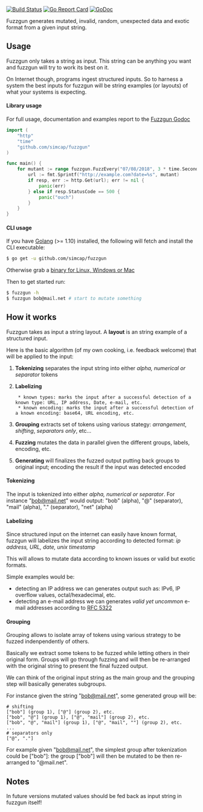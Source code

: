 [![Build Status](https://api.travis-ci.org/simcap/fuzzgun.svg?branch=master)](https://travis-ci.org/simcap/fuzzgun)
[![Go Report Card](https://goreportcard.com/badge/github.com/simcap/fuzzgun)](https://goreportcard.com/report/github.com/simcap/fuzzgun)
[![GoDoc](https://godoc.org/github.com/simcap/fuzzgun?status.svg)](https://godoc.org/github.com/simcap/fuzzgun)

Fuzzgun generates mutated, invalid, random, unexpected data and exotic format from a given input string.

## Usage

Fuzzgun only takes a string as input. This string can be anything you want and fuzzgun will try to work its best on it.

On Internet though, programs ingest structured inputs. So to harness a system the best inputs for fuzzgun will be string examples (or layouts) of what your systems is expecting.

#### Library usage

For full usage, documentation and examples report to the [Fuzzgun Godoc](https://godoc.org/github.com/simcap/fuzzgun)

```go
import ( 
    "http"
    "time"
    "github.com/simcap/fuzzgun"
)

func main() {
    for mutant := range fuzzgun.FuzzEvery("07/08/2018", 3 * time.Second) {
        url := fmt.Sprintf("http://example.com?date=%s", mutant)
        if resp, err := http.Get(url); err != nil {
            panic(err)
        } else if resp.StatusCode == 500 {
            panic("ouch")
        }
    }
}
```

#### CLI usage

If you have [Golang](https://golang.org/dl/) (>= 1.10) installed, the following will fetch and install the CLI executable:
```sh
$ go get -u github.com/simcap/fuzzgun
```

Otherwise grab a [binary for Linux, Windows or Mac](https://github.com/simcap/fuzzgun/releases)

Then to get started run:
```sh
$ fuzzgun -h
$ fuzzgun bob@mail.net # start to mutate something
```

## How it works

Fuzzgun takes as input a string layout. A **layout** is an string example of a structured input. 

Here is the basic algorithm (of my own cooking, i.e. feedback welcome) that will be applied to the input:

1. **Tokenizing** separates the input string into either _alpha, numerical or separator_ tokens
2. **Labelizing** 

        * known types: marks the input after a successful detection of a known type: URL, IP address, Date, e-mail, etc.
        * known encoding: marks the input after a successful detection of a known encoding: base64, URL encoding, etc.

3. **Grouping** extracts set of tokens using various stategy: _arrangement_, _shifting_, _separators only_, etc...
4. **Fuzzing** mutates the data in parallel given the different groups, labels, encoding, etc.
5. **Generating** will finalizes the fuzzed output putting back groups to original input; encoding the result if the input was detected encoded

#### Tokenizing 

The input is tokenized into either _alpha, numerical or separator_. For instance "bob@mail.net" would output: "bob" (alpha), "@" (separator), "mail" (alpha), "." (separator), "net" (alpha)

#### Labelizing

Since structured input on the internet can easily have known format, fuzzgun will labelizes the input string according to detected format: _ip address, URL, date, unix timestamp_

This will allows to mutate data according to known issues or valid but exotic formats.

Simple examples would be:

* detecting an IP address we can generates output such as: IPv6, IP overflow values, octal/hexadecimal, etc.
* detecting an e-mail address we can generates *valid yet uncommon* e-mail addresses according to [RFC 5322](https://tools.ietf.org/html/rfc5322)

#### Grouping 

Grouping allows to isolate array of tokens using various strategy to be fuzzed indenpendently of others.

Basically we extract some tokens to be fuzzed while letting others in their original form. Groups will go through fuzzing and will then be re-arranged with the original string to present the final fuzzed output.

We can think of the original input string as the main group and the grouping step will basically generates subgroups.

For instance given the string "bob@mail.net", some generated group will be:

```
# shifting
["bob"] (group 1), ["@"] (group 2), etc. 
["bob", "@"] (group 1), ["@", "mail"] (group 2), etc.
["bob", "@", "mail"] (group 1), ["@", "mail", ""] (group 2), etc.
...
# separators only
["@", "."]
```

For example given "bob@mail.net", the simplest group after tokenization could be ["bob"]: the group ["bob"] will then be mutated to be then re-arranged to "@mail.net".

## Notes

In future versions mutated values should be fed back as input string in fuzzgun itself!